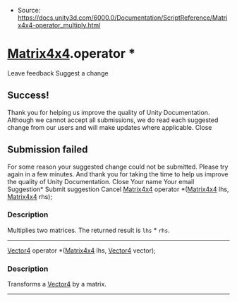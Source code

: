 * Source: https://docs.unity3d.com/6000.0/Documentation/ScriptReference/Matrix4x4-operator_multiply.html

#  [Matrix4x4](https://docs.unity3d.com/6000.0/Documentation/ScriptReference/Matrix4x4.html).operator *
Leave feedback
Suggest a change
## Success!
Thank you for helping us improve the quality of Unity Documentation. Although we cannot accept all submissions, we do read each suggested change from our users and will make updates where applicable.
Close
## Submission failed
For some reason your suggested change could not be submitted. Please <a>try again</a> in a few minutes. And thank you for taking the time to help us improve the quality of Unity Documentation.
Close
Your name Your email Suggestion* Submit suggestion
Cancel
[Matrix4x4](https://docs.unity3d.com/6000.0/Documentation/ScriptReference/Matrix4x4.html) operator *([Matrix4x4](https://docs.unity3d.com/6000.0/Documentation/ScriptReference/Matrix4x4.html) lhs, [Matrix4x4](https://docs.unity3d.com/6000.0/Documentation/ScriptReference/Matrix4x4.html) rhs); 
### Description
Multiplies two matrices.
The returned result is `lhs` * `rhs`.
* * *
[Vector4](https://docs.unity3d.com/6000.0/Documentation/ScriptReference/Vector4.html) operator *([Matrix4x4](https://docs.unity3d.com/6000.0/Documentation/ScriptReference/Matrix4x4.html) lhs, [Vector4](https://docs.unity3d.com/6000.0/Documentation/ScriptReference/Vector4.html) vector); 
### Description
Transforms a [Vector4](https://docs.unity3d.com/6000.0/Documentation/ScriptReference/Vector4.html) by a matrix.
* * *
